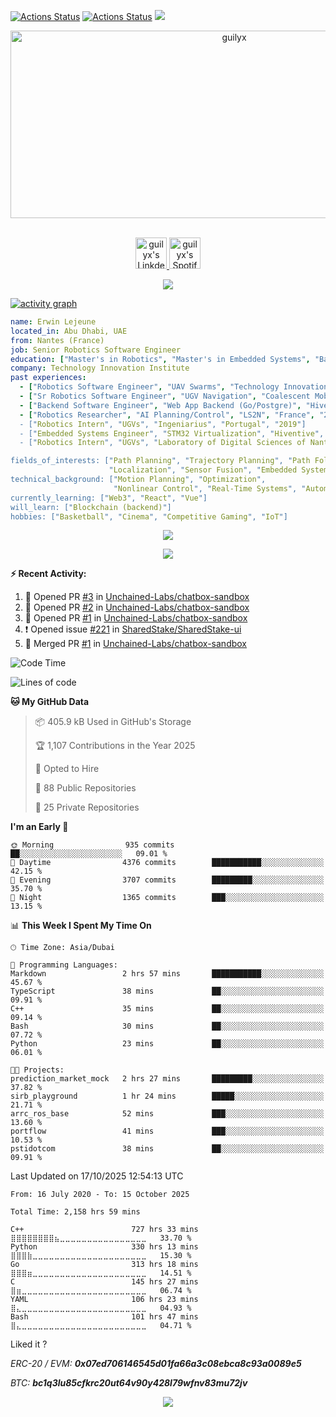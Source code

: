 [![Actions Status](https://github.com/guilyx/guilyx/workflows/wakatime-stats/badge.svg)](https://github.com/guilyx/guilyx/actions)
[![Actions Status](https://github.com/guilyx/guilyx/workflows/update-gh-activity/badge.svg)](https://github.com/guilyx/guilyx/actions)
![](https://visitor-badge.glitch.me/badge?page_id=guilyx.guilyx)

<!-- <p align="center">
<img alt="loficity" width="600px" src="https://github.com/HyunCafe/HyunCafe/raw/main/assests/loficity.gif"</img>
</p> -->

<p align="center">
  <img src="https://socialify.git.ci/guilyx/guilyx/image?font=Source%20Code%20Pro&forks=1&issues=1&language=1&name=1&owner=1&pattern=Plus&pulls=1&stargazers=1&theme=Dark" alt="guilyx" width="700" height="300" />
</p>

<p align="center">
<br/>
<a href="https://www.linkedin.com/in/erwinlejeune-lkn">
  <img alt="guilyx's LinkdeIN" width="50px" src="https://user-images.githubusercontent.com/43545812/144035037-0f415fc7-9f96-4517-a370-ccc6e78a714b.png" />
</a>
<a href="https://open.spotify.com/user/11147618695?si=zZFn6uAGRLyoU02lsG50GA">
  <img alt="guilyx's Spotify" width="50px" src="https://user-images.githubusercontent.com/43545812/144035120-1ad5169b-91c7-4078-bef9-6a82c733f373.png" />
</a>
<br>
</p>

<p align="center">
  <img alig src="https://github-profile-trophy.vercel.app/?username=guilyx&theme=onedark&column=-1" />
</p>

[![activity graph](https://github-readme-activity-graph.vercel.app/graph?username=guilyx&theme=github-dark-dimmed&custom_title=Guilyx%20Activity%20Graph&hide_border=true)](https://github.com/ashutosh00710/github-readme-activity-graph)

```yaml
name: Erwin Lejeune
located_in: Abu Dhabi, UAE
from: Nantes (France)
job: Senior Robotics Software Engineer
education: ["Master's in Robotics", "Master's in Embedded Systems", "Bachelor's in Electronics"]
company: Technology Innovation Institute
past experiences:
  - ["Robotics Software Engineer", "UAV Swarms", "Technology Innovation Institute", "UAE", "2022-2023"]
  - ["Sr Robotics Software Engineer", "UGV Navigation", "Coalescent Mobile Robotics", "Denmark", "2021-2022"]
  - ["Backend Software Engineer", "Web App Backend (Go/Postgre)", "Hiventive", "Fully Remote", "2020-2021"]
  - ["Robotics Researcher", "AI Planning/Control", "LS2N", "France", "2019-2021]
  - ["Robotics Intern", "UGVs", "Ingeniarius", "Portugal", "2019"]
  - ["Embedded Systems Engineer", "STM32 Virtualization", "Hiventive", "France", "2018-2019"]
  - ["Robotics Intern", "UGVs", "Laboratory of Digital Sciences of Nantes (LS2N)", "France", "2019"]

fields_of_interests: ["Path Planning", "Trajectory Planning", "Path Following", "Behaviour Planning", 
                      "Localization", "Sensor Fusion", "Embedded Systems"]
technical_background: ["Motion Planning", "Optimization", 
                       "Nonlinear Control", "Real-Time Systems", "Automated Planning"]
currently_learning: ["Web3", "React", "Vue"]
will_learn: ["Blockchain (backend)"]
hobbies: ["Basketball", "Cinema", "Competitive Gaming", "IoT"]
```

<p align="center">
  <img src="https://spotify-github-profile.kittinanx.com/api/view?uid=11147618695&cover_image=true&theme=novatorem&show_offline=true&background_color=121212&interchange=false&bar_color=53b14f&bar_color_cover=false">
</p>

<p align="center">
  <img src="https://spotify-recently-played-readme.vercel.app/api?user=11147618695&count=5">
</p>


**:zap: Recent Activity:**

<!--START_SECTION:activity-->
1. 💪 Opened PR [#3](undefined) in [Unchained-Labs/chatbox-sandbox](https://github.com/Unchained-Labs/chatbox-sandbox)
2. 💪 Opened PR [#2](undefined) in [Unchained-Labs/chatbox-sandbox](https://github.com/Unchained-Labs/chatbox-sandbox)
3. 💪 Opened PR [#1](undefined) in [Unchained-Labs/chatbox-sandbox](https://github.com/Unchained-Labs/chatbox-sandbox)
4. ❗ Opened issue [#221](https://github.com/SharedStake/SharedStake-ui/issues/221) in [SharedStake/SharedStake-ui](https://github.com/SharedStake/SharedStake-ui)
5. 🎉 Merged PR [#1](https://github.com/Unchained-Labs/chatbox-sandbox/pull/1) in [Unchained-Labs/chatbox-sandbox](https://github.com/Unchained-Labs/chatbox-sandbox)
<!--END_SECTION:activity-->

<!--START_SECTION:waka-->
![Code Time](http://img.shields.io/badge/Code%20Time-2%2C160%20hrs%2013%20mins-blue)

![Lines of code](https://img.shields.io/badge/From%20Hello%20World%20I%27ve%20Written-76.3%20million%20lines%20of%20code-blue)

**🐱 My GitHub Data** 

> 📦 405.9 kB Used in GitHub's Storage 
 > 
> 🏆 1,107 Contributions in the Year 2025
 > 
> 💼 Opted to Hire
 > 
> 📜 88 Public Repositories 
 > 
> 🔑 25 Private Repositories 
 > 
**I'm an Early 🐤** 

```text
🌞 Morning                935 commits         ██░░░░░░░░░░░░░░░░░░░░░░░   09.01 % 
🌆 Daytime                4376 commits        ███████████░░░░░░░░░░░░░░   42.15 % 
🌃 Evening                3707 commits        █████████░░░░░░░░░░░░░░░░   35.70 % 
🌙 Night                  1365 commits        ███░░░░░░░░░░░░░░░░░░░░░░   13.15 % 
```


📊 **This Week I Spent My Time On** 

```text
🕑︎ Time Zone: Asia/Dubai

💬 Programming Languages: 
Markdown                 2 hrs 57 mins       ███████████░░░░░░░░░░░░░░   45.67 % 
TypeScript               38 mins             ██░░░░░░░░░░░░░░░░░░░░░░░   09.91 % 
C++                      35 mins             ██░░░░░░░░░░░░░░░░░░░░░░░   09.14 % 
Bash                     30 mins             ██░░░░░░░░░░░░░░░░░░░░░░░   07.72 % 
Python                   23 mins             ██░░░░░░░░░░░░░░░░░░░░░░░   06.01 % 

🐱‍💻 Projects: 
prediction_market_mock   2 hrs 27 mins       █████████░░░░░░░░░░░░░░░░   37.82 % 
sirb_playground          1 hr 24 mins        █████░░░░░░░░░░░░░░░░░░░░   21.71 % 
arrc_ros_base            52 mins             ███░░░░░░░░░░░░░░░░░░░░░░   13.60 % 
portflow                 41 mins             ███░░░░░░░░░░░░░░░░░░░░░░   10.53 % 
pstidotcom               38 mins             ██░░░░░░░░░░░░░░░░░░░░░░░   09.91 % 
```


 Last Updated on 17/10/2025 12:54:13 UTC
<!--END_SECTION:waka-->

<!--START_SECTION:waka-simple-->

```text
From: 16 July 2020 - To: 15 October 2025

Total Time: 2,158 hrs 59 mins

C++                        727 hrs 33 mins ⣿⣿⣿⣿⣿⣿⣿⣿⣦⣀⣀⣀⣀⣀⣀⣀⣀⣀⣀⣀⣀⣀⣀⣀⣀   33.70 %
Python                     330 hrs 13 mins ⣿⣿⣿⣷⣀⣀⣀⣀⣀⣀⣀⣀⣀⣀⣀⣀⣀⣀⣀⣀⣀⣀⣀⣀⣀   15.30 %
Go                         313 hrs 18 mins ⣿⣿⣿⣶⣀⣀⣀⣀⣀⣀⣀⣀⣀⣀⣀⣀⣀⣀⣀⣀⣀⣀⣀⣀⣀   14.51 %
C                          145 hrs 27 mins ⣿⣶⣀⣀⣀⣀⣀⣀⣀⣀⣀⣀⣀⣀⣀⣀⣀⣀⣀⣀⣀⣀⣀⣀⣀   06.74 %
YAML                       106 hrs 23 mins ⣿⣄⣀⣀⣀⣀⣀⣀⣀⣀⣀⣀⣀⣀⣀⣀⣀⣀⣀⣀⣀⣀⣀⣀⣀   04.93 %
Bash                       101 hrs 47 mins ⣿⣄⣀⣀⣀⣀⣀⣀⣀⣀⣀⣀⣀⣀⣀⣀⣀⣀⣀⣀⣀⣀⣀⣀⣀   04.71 %
```

<!--END_SECTION:waka-simple-->

Liked it ?

*ERC-20 / EVM: **0x07ed706146545d01fa66a3c08ebca8c93a0089e5***

*BTC: **bc1q3lu85cfkrc20ut64v90y428l79wfnv83mu72jv***

<p align="center">
  <img src="https://capsule-render.vercel.app/api?type=waving&color=gradient&height=60&section=footer"/>
</p>
